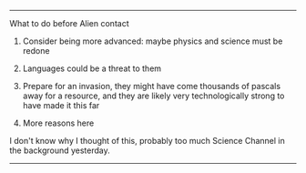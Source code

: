 
***

What to do before Alien contact

1. Consider being more advanced: maybe physics and science must be redone

2. Languages could be a threat to them

3. Prepare for an invasion, they might have come thousands of pascals away for a resource, and they are likely very technologically strong to have made it this far

4. More reasons here

I don't know why I thought of this, probably too much Science Channel in the background yesterday.

***

